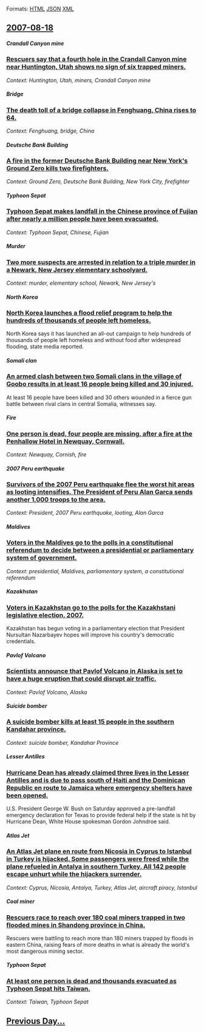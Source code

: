 
Formats: [HTML](2007/08/18/index.html)  [JSON](2007/08/18/index.json)  [XML](2007/08/18/index.xml)  

## [2007-08-18](/news/2007/08/18/index.md)

##### Crandall Canyon mine
### [ Rescuers say that a fourth hole in the Crandall Canyon mine near Huntington, Utah shows no sign of six trapped miners. ](/news/2007/08/18/rescuers-say-that-a-fourth-hole-in-the-crandall-canyon-mine-near-huntington-utah-shows-no-sign-of-six-trapped-miners.md)
_Context: Huntington, Utah, miners, Crandall Canyon mine_

##### Bridge
### [ The death toll of a bridge collapse in Fenghuang, China rises to 64. ](/news/2007/08/18/the-death-toll-of-a-bridge-collapse-in-fenghuang-china-rises-to-64.md)
_Context: Fenghuang, bridge, China_

##### Deutsche Bank Building
### [ A fire in the former Deutsche Bank Building near New York's Ground Zero kills two firefighters. ](/news/2007/08/18/a-fire-in-the-former-deutsche-bank-building-near-new-york-s-ground-zero-kills-two-firefighters.md)
_Context: Ground Zero, Deutsche Bank Building, New York City, firefighter_

##### Typhoon Sepat
### [ Typhoon Sepat makes landfall in the Chinese province of Fujian after nearly a million people have been evacuated. ](/news/2007/08/18/typhoon-sepat-makes-landfall-in-the-chinese-province-of-fujian-after-nearly-a-million-people-have-been-evacuated.md)
_Context: Typhoon Sepat, Chinese, Fujian_

##### Murder
### [ Two more suspects are arrested in relation to a triple murder in a Newark, New Jersey elementary schoolyard. ](/news/2007/08/18/two-more-suspects-are-arrested-in-relation-to-a-triple-murder-in-a-newark-new-jersey-elementary-schoolyard.md)
_Context: murder, elementary school, Newark, New Jersey's_

##### North Korea
### [ North Korea launches a flood relief program to help the hundreds of thousands of people left homeless. ](/news/2007/08/18/north-korea-launches-a-flood-relief-program-to-help-the-hundreds-of-thousands-of-people-left-homeless.md)
North Korea says it has launched an all-out campaign to help hundreds of thousands of people left homeless and without food after widespread flooding, state media reported.

##### Somali clan
### [ An armed clash between two Somali clans in the village of Goobo results in at least 16 people being killed and 30 injured. ](/news/2007/08/18/an-armed-clash-between-two-somali-clans-in-the-village-of-goobo-results-in-at-least-16-people-being-killed-and-30-injured.md)
At least 16 people have been killed and 30 others wounded in a fierce gun battle between rival clans in central Somalia, witnesses say.

##### Fire
### [ One person is dead, four people are missing, after a fire at the Penhallow Hotel in Newquay, Cornwall. ](/news/2007/08/18/one-person-is-dead-four-people-are-missing-after-a-fire-at-the-penhallow-hotel-in-newquay-cornwall.md)
_Context: Newquay, Cornish, fire_

##### 2007 Peru earthquake
### [ Survivors of the 2007 Peru earthquake flee the worst hit areas as looting intensifies. The President of Peru Alan Garca sends another 1,000 troops to the area. ](/news/2007/08/18/survivors-of-the-2007-peru-earthquake-flee-the-worst-hit-areas-as-looting-intensifies-the-president-of-peru-alan-garcia-sends-another-1-00.md)
_Context: President, 2007 Peru earthquake, looting, Alan Garca_

##### Maldives
### [ Voters in the Maldives go to the polls in a constitutional referendum to decide between a presidential or parliamentary system of government. ](/news/2007/08/18/voters-in-the-maldives-go-to-the-polls-in-a-constitutional-referendum-to-decide-between-a-presidential-or-parliamentary-system-of-governmen.md)
_Context: presidential, Maldives, parliamentary system, a constitutional referendum_

##### Kazakhstan
### [ Voters in Kazakhstan go to the polls for the Kazakhstani legislative election, 2007. ](/news/2007/08/18/voters-in-kazakhstan-go-to-the-polls-for-the-kazakhstani-legislative-election-2007.md)
Kazakhstan has begun voting in a parliamentary election that President Nursultan Nazarbayev hopes will improve his country&#039;s democratic credentials.

##### Pavlof Volcano
### [ Scientists announce that Pavlof Volcano in Alaska is set to have a huge eruption that could disrupt air traffic. ](/news/2007/08/18/scientists-announce-that-pavlof-volcano-in-alaska-is-set-to-have-a-huge-eruption-that-could-disrupt-air-traffic.md)
_Context: Pavlof Volcano, Alaska_

##### Suicide bomber
### [ A suicide bomber kills at least 15 people in the southern Kandahar province. ](/news/2007/08/18/a-suicide-bomber-kills-at-least-15-people-in-the-southern-kandahar-province.md)
_Context: suicide bomber, Kandahar Province_

##### Lesser Antilles
### [ Hurricane Dean has already claimed three lives in the Lesser Antilles and is due to pass south of Haiti and the Dominican Republic en route to Jamaica where emergency shelters have been opened. ](/news/2007/08/18/hurricane-dean-has-already-claimed-three-lives-in-the-lesser-antilles-and-is-due-to-pass-south-of-haiti-and-the-dominican-republic-en-route.md)
U.S. President George W. Bush on Saturday approved a pre-landfall emergency declaration for Texas to provide federal help if the state is hit by Hurricane Dean, White House spokesman Gordon Johndroe said.

##### Atlas Jet
### [ An Atlas Jet plane en route from Nicosia in Cyprus to Istanbul in Turkey is hijacked. Some passengers were freed while the plane refueled in Antalya in southern Turkey. All 142 people escape unhurt while the hijackers surrender. ](/news/2007/08/18/an-atlas-jet-plane-en-route-from-nicosia-in-cyprus-to-istanbul-in-turkey-is-hijacked-some-passengers-were-freed-while-the-plane-refueled-i.md)
_Context: Cyprus, Nicosia, Antalya, Turkey, Atlas Jet, aircraft piracy, Istanbul_

##### Coal miner
### [ Rescuers race to reach over 180 coal miners trapped in two flooded mines in Shandong province in China. ](/news/2007/08/18/rescuers-race-to-reach-over-180-coal-miners-trapped-in-two-flooded-mines-in-shandong-province-in-china.md)
Rescuers were battling to reach more than 180 miners trapped by floods in eastern China, raising fears of more deaths in what is already the world&#039;s most dangerous mining sector.

##### Typhoon Sepat
### [ At least one person is dead and thousands evacuated as Typhoon Sepat hits Taiwan. ](/news/2007/08/18/at-least-one-person-is-dead-and-thousands-evacuated-as-typhoon-sepat-hits-taiwan.md)
_Context: Taiwan, Typhoon Sepat_

## [Previous Day...](/news/2007/08/17/index.md)

